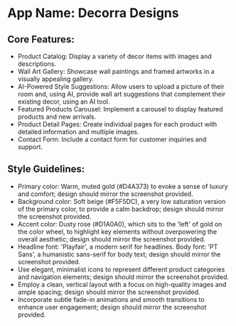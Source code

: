 # **App Name**: Decorra Designs

## Core Features:

- Product Catalog: Display a variety of decor items with images and descriptions.
- Wall Art Gallery: Showcase wall paintings and framed artworks in a visually appealing gallery.
- AI-Powered Style Suggestions: Allow users to upload a picture of their room and, using AI, provide wall art suggestions that complement their existing decor, using an AI tool.
- Featured Products Carousel: Implement a carousel to display featured products and new arrivals.
- Product Detail Pages: Create individual pages for each product with detailed information and multiple images.
- Contact Form: Include a contact form for customer inquiries and support.

## Style Guidelines:

- Primary color: Warm, muted gold (#D4A373) to evoke a sense of luxury and comfort; design should mirror the screenshot provided.
- Background color: Soft beige (#F5F5DC), a very low saturation version of the primary color, to provide a calm backdrop; design should mirror the screenshot provided.
- Accent color: Dusty rose (#D1A0A0), which sits to the 'left' of gold on the color wheel, to highlight key elements without overpowering the overall aesthetic; design should mirror the screenshot provided.
- Headline font: 'Playfair', a modern serif for headlines. Body font: 'PT Sans', a humanistic sans-serif for body text; design should mirror the screenshot provided.
- Use elegant, minimalist icons to represent different product categories and navigation elements; design should mirror the screenshot provided.
- Employ a clean, vertical layout with a focus on high-quality images and ample spacing; design should mirror the screenshot provided.
- Incorporate subtle fade-in animations and smooth transitions to enhance user engagement; design should mirror the screenshot provided.
